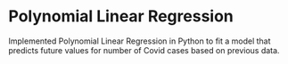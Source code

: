 # Polynomial Linear Regression

Implemented Polynomial Linear Regression in Python to fit a model that predicts future values for number of Covid cases based on previous data.